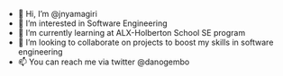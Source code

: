 - 👋 Hi, I’m @jnyamagiri
- 👀 I’m interested in Software Engineering
- 🌱 I’m currently learning at ALX-Holberton School SE program
- 💞️ I’m looking to collaborate on projects to boost my skills in software engineering
- 📫 You can reach me via twitter @danogembo

<!---
jnyamagiri/jnyamagiri is a ✨ special ✨ repository because its `README.md` (this file) appears on your GitHub profile.
You can click the Preview link to take a look at your changes.
--->
